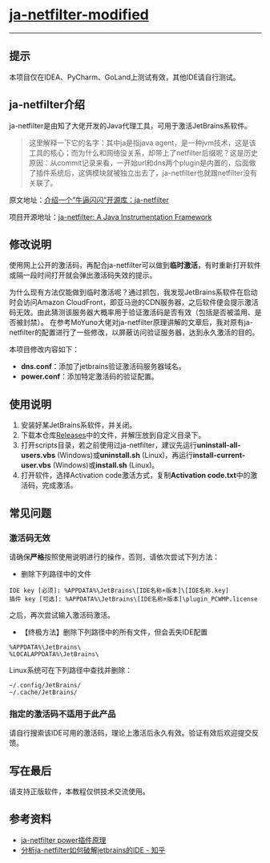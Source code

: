 # [ja-netfilter-modified](https://github.com/yangzhao917/ja-netfilter-modified)

---

## 提示

本项目仅在IDEA、PyCharm、GoLand上测试有效，其他IDE请自行测试。

## ja-netfilter介绍
ja-netfilter是由知了大佬开发的Java代理工具，可用于激活JetBrains系软件。

> 这里解释一下它的名字：其中ja是指java agent，是一种jvm技术，这是该工具的核心；而为什么和网络没关系，却带上了netfilter后缀呢？这是历史原因：从commit记录来看，一开始url和dns两个plugin是内置的，后面做了插件系统后，这俩模块就被独立出去了，ja-netfilter也就跟netfilter没有关联了。

原文地址：[介绍一个”牛逼闪闪”开源库：ja-netfilter](https://zhile.io/2021/11/29/ja-netfilter-javaagent-lib.html)

项目开源地址：[ja-netfilter: A Java Instrumentation Framework](https://gitee.com/ja-netfilter/ja-netfilter)

## 修改说明

使用网上公开的激活码，再配合ja-netfilter可以做到**临时激活**，有时重新打开软件或隔一段时间打开就会弹出激活码失效的提示。

为什么现有方法仅能做到临时激活呢？通过抓包，我发现JetBrains系软件在启动时会访问Amazon CloudFront，即亚马逊的CDN服务器，之后软件便会提示激活码无效。由此猜测该服务器大概率用于验证激活码是否有效（包括是否被滥用、是否被封禁）。 在参考MoYuno大佬对ja-netfilter原理讲解的文章后，我对原有ja-netfilter的配置进行了一些修改，以屏蔽访问验证服务器，达到永久激活的目的。

本项目修改内容如下：

- **dns.conf**：添加了jetbrains验证激活码服务器域名。
- **power.conf**：添加特定激活码的验证配置。

## 使用说明

1. 安装好某JetBrains系软件，并关闭。
2. 下载本仓库[Releases](https://github.com/yangzhao917/ja-netfilter-modified/releases)中的文件，并解压放到自定义目录下。
3. 打开scripts目录，若之前使用过ja-netfilter，建议先运行**uninstall-all-users.vbs** (Windows)或**uninstall.sh** (Linux)，再运行**install-current-user.vbs** (Windows)或**install.sh** (Linux)。
4. 打开软件，选择Activation code激活方式，复制**Activation code.txt**中的激活码，完成激活。

## 常见问题

### 激活码无效

请确保**严格**按照使用说明进行的操作，否则，请依次尝试下列方法：

- 删除下列路径中的文件

```
IDE key [必须]: %APPDATA%\JetBrains\[IDE名称+版本]\[IDE名称.key]
插件 key [可选]: %APPDATA%\JetBrains\[IDE名称+版本]\plugin_PCWMP.license
```
之后，再次尝试输入激活码激活。

- 【终极方法】删除下列路径中的所有文件，但会丢失IDE配置

```
%APPDATA%\JetBrains\
%LOCALAPPDATA%\JetBrains\
```
Linux系统可在下列路径中查找并删除：

```
~/.config/JetBrains/
~/.cache/JetBrains/
```
### 指定的激活码不适用于此产品

请自行搜索该IDE可用的激活码，理论上激活后永久有效。验证有效后欢迎提交反馈。

## 写在最后

请支持正版软件，本教程仅供技术交流使用。

## 参考资料
- [ja-netfilter power插件原理](https://www.xuzhengtong.com/2022/07/25/ja-netfilter/ja-netfilter-plugins-power/) 
- [分析ja-netfilter如何破解jetbrains的IDE - 知乎](https://zhuanlan.zhihu.com/p/494706735?ssr_src=heifetz)


